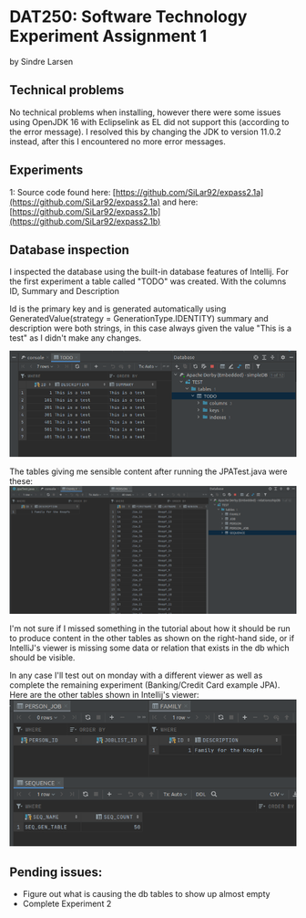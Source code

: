 # DAT250: Software Technology Experiment Assignment 1
by Sindre Larsen

## Technical problems
No technical problems when installing, however there were some
issues using OpenJDK 16 with Eclipselink as EL did not support this
 (according to the error message). I resolved this by changing the JDK to 
version 11.0.2 instead, after this I encountered no more error messages.

## Experiments
1: Source code found here: [https://github.com/SiLar92/expass2.1a](https://github.com/SiLar92/expass2.1a)
and here: [https://github.com/SiLar92/expass2.1b](https://github.com/SiLar92/expass2.1b)


## Database inspection
I inspected the database using the built-in database features of Intellij.
For the first experiment a table called "TODO" was created.
With the columns ID, Summary and Description

Id is the primary key and is generated automatically using 
GeneratedValue(strategy = GenerationType.IDENTITY)
summary and description were both strings, in this case always
given the value "This is a test" as I didn't make any changes.

![](images/db-table.png?raw=true)

The tables giving me sensible content after running the JPATest.java were these:
![](images/db-tables2.png?raw=true)

I'm not sure if I missed something in the tutorial about how it should be run to produce
content in the other tables as shown on the right-hand side, or if IntelliJ's viewer is
missing some data or relation that exists in the db which should be visible.

In any case I'll test out on monday with a different viewer as well as complete the remaining
experiment (Banking/Credit Card example JPA). Here are the other tables shown
in Intellij's viewer:
![](images/db-tables2.1.png?raw=true)

## Pending issues:
- Figure out what is causing the db tables to show up almost empty
- Complete Experiment 2